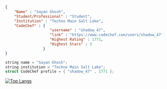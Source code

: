 ```json
{
    "Name" : "Sayan Ghosh",
    "Student/Professional" : "Student",
    "Institution" : "Techno Main Salt Lake",
    "CodeChef" : {
                    "username" : "shadow_47",
                    "link" : "https://www.codechef.com/users/shadow_47",
                    "Highest Rating" : 1771,
                    "Highest Stars" : 3
                 }
}
```
```c++
string name = "Sayan Ghosh";
string institution = "Techno Main Salt Lake";
struct CodeChef profile = { "shadow_47" , 1771 };
```

[![Top Langs](https://github-readme-stats.vercel.app/api/top-langs/?username=Shadow129-sys&layout=compact&theme=github_dark&show_icons=true)](https://github.com/Shadow129-sys)
<!--
**Shadow129-sys/Shadow129-sys** is a ✨ _special_ ✨ repository because its `README.md` (this file) appears on your GitHub profile.

Here are some ideas to get you started:

- 🔭 I’m currently working on ...
- 🌱 I’m currently learning ...
- 👯 I’m looking to collaborate on ...
- 🤔 I’m looking for help with ...
- 💬 Ask me about ...
- 📫 How to reach me: ...
- 😄 Pronouns: ...
- ⚡ Fun fact: ...
-->
